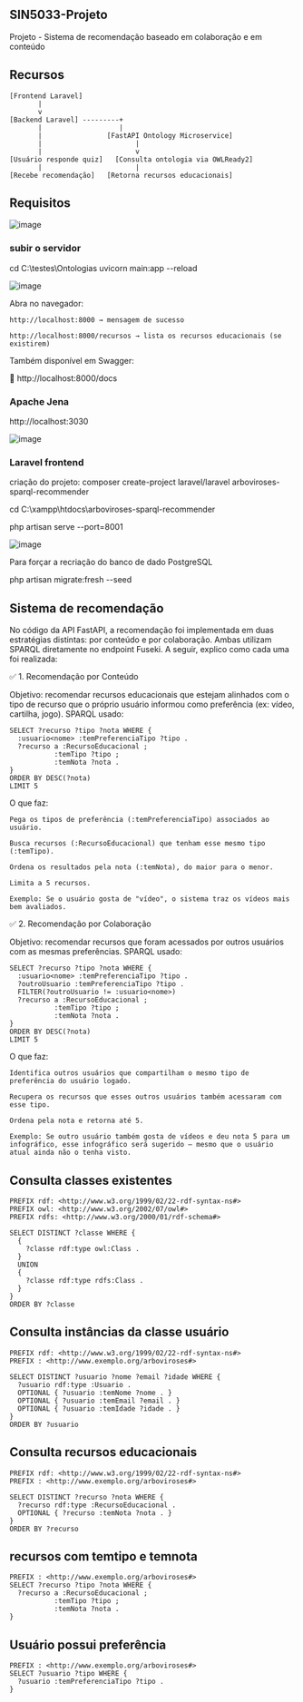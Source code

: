 ## SIN5033-Projeto

Projeto - Sistema de recomendação baseado em colaboração e em conteúdo

## Recursos
```
[Frontend Laravel]
       |
       v
[Backend Laravel] ---------+
       |                   |
       |                [FastAPI Ontology Microservice]
       |                       |
       |                       v
[Usuário responde quiz]   [Consulta ontologia via OWLReady2]
       |                       |
[Recebe recomendação]   [Retorna recursos educacionais]
```

## Requisitos

![image](https://github.com/user-attachments/assets/5cd3fbc6-749f-4401-96c9-81d05dc2202d)

### subir o servidor
cd C:\testes\Ontologias
uvicorn main:app --reload

![image](https://github.com/user-attachments/assets/e82c7700-c1cc-4066-b039-4fe6fcc9f8bb)


Abra no navegador:

    http://localhost:8000 → mensagem de sucesso

    http://localhost:8000/recursos → lista os recursos educacionais (se existirem)

Também disponível em Swagger:

📘 http://localhost:8000/docs

### Apache Jena

http://localhost:3030


![image](https://github.com/user-attachments/assets/62c7a5b8-0ca9-4901-9f31-784dac14ac94)


### Laravel frontend
criação do projeto:
composer create-project laravel/laravel arboviroses-sparql-recommender

cd C:\xampp\htdocs\arboviroses-sparql-recommender

php artisan serve --port=8001

![image](https://github.com/user-attachments/assets/7c877765-0c78-48fd-ad38-beb816f80350)


Para forçar a recriação do banco de dado PostgreSQL

php artisan migrate:fresh --seed


## Sistema de recomendação
No código da API FastAPI, a recomendação foi implementada em duas estratégias distintas: por conteúdo e por colaboração. Ambas utilizam SPARQL diretamente no endpoint Fuseki. A seguir, explico como cada uma foi realizada:

✅ 1. Recomendação por Conteúdo

Objetivo: recomendar recursos educacionais que estejam alinhados com o tipo de recurso que o próprio usuário informou como preferência (ex: vídeo, cartilha, jogo).
SPARQL usado:
```
SELECT ?recurso ?tipo ?nota WHERE {
  :usuario<nome> :temPreferenciaTipo ?tipo .
  ?recurso a :RecursoEducacional ;
           :temTipo ?tipo ;
           :temNota ?nota .
}
ORDER BY DESC(?nota)
LIMIT 5
```
O que faz:

    Pega os tipos de preferência (:temPreferenciaTipo) associados ao usuário.

    Busca recursos (:RecursoEducacional) que tenham esse mesmo tipo (:temTipo).

    Ordena os resultados pela nota (:temNota), do maior para o menor.

    Limita a 5 recursos.

    Exemplo: Se o usuário gosta de "vídeo", o sistema traz os vídeos mais bem avaliados.

✅ 2. Recomendação por Colaboração

Objetivo: recomendar recursos que foram acessados por outros usuários com as mesmas preferências.
SPARQL usado:
```
SELECT ?recurso ?tipo ?nota WHERE {
  :usuario<nome> :temPreferenciaTipo ?tipo .
  ?outroUsuario :temPreferenciaTipo ?tipo .
  FILTER(?outroUsuario != :usuario<nome>)
  ?recurso a :RecursoEducacional ;
           :temTipo ?tipo ;
           :temNota ?nota .
}
ORDER BY DESC(?nota)
LIMIT 5
```
O que faz:

    Identifica outros usuários que compartilham o mesmo tipo de preferência do usuário logado.

    Recupera os recursos que esses outros usuários também acessaram com esse tipo.

    Ordena pela nota e retorna até 5.

    Exemplo: Se outro usuário também gosta de vídeos e deu nota 5 para um infográfico, esse infográfico será sugerido — mesmo que o usuário atual ainda não o tenha visto.


## Consulta classes existentes

```sparql
PREFIX rdf: <http://www.w3.org/1999/02/22-rdf-syntax-ns#>
PREFIX owl: <http://www.w3.org/2002/07/owl#>
PREFIX rdfs: <http://www.w3.org/2000/01/rdf-schema#>

SELECT DISTINCT ?classe WHERE {
  {
    ?classe rdf:type owl:Class .
  }
  UNION
  {
    ?classe rdf:type rdfs:Class .
  }
}
ORDER BY ?classe
```

## Consulta instâncias da classe usuário

```sparql
PREFIX rdf: <http://www.w3.org/1999/02/22-rdf-syntax-ns#>
PREFIX : <http://www.exemplo.org/arboviroses#>

SELECT DISTINCT ?usuario ?nome ?email ?idade WHERE {
  ?usuario rdf:type :Usuario .
  OPTIONAL { ?usuario :temNome ?nome . }
  OPTIONAL { ?usuario :temEmail ?email . }
  OPTIONAL { ?usuario :temIdade ?idade . }
}
ORDER BY ?usuario

```

## Consulta recursos educacionais

```sparql
PREFIX rdf: <http://www.w3.org/1999/02/22-rdf-syntax-ns#>
PREFIX : <http://www.exemplo.org/arboviroses#>

SELECT DISTINCT ?recurso ?nota WHERE {
  ?recurso rdf:type :RecursoEducacional .
  OPTIONAL { ?recurso :temNota ?nota . }
}
ORDER BY ?recurso
```

## recursos com temtipo e temnota
```sparql
PREFIX : <http://www.exemplo.org/arboviroses#>
SELECT ?recurso ?tipo ?nota WHERE {
  ?recurso a :RecursoEducacional ;
           :temTipo ?tipo ;
           :temNota ?nota .
}
```

## Usuário possui preferência
```sparql
PREFIX : <http://www.exemplo.org/arboviroses#>
SELECT ?usuario ?tipo WHERE {
  ?usuario :temPreferenciaTipo ?tipo .
}
```

